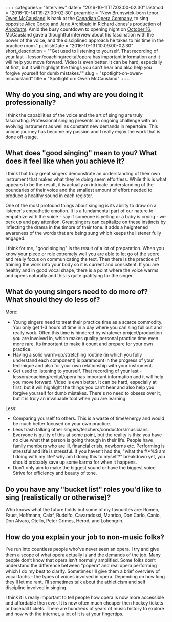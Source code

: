 +++
categories = "Interview"
date = "2016-10-11T17:03:00-02:30"
lastmod = "2016-10-14T19:27:00-02:30"
preamble = "New Brunswick-born tenor [Owen McCausland](/scene/people/owen-mccausland/) is back at the [Canadian Opera Company](/scene/companies/canadian-opera-company/), to sing opposite [Alice Coote](/talking-with-singers-alice-coote/) and [Jane Archibald](/scene/people/jane-archibald/) in Richard Jones's production of [*Ariodante*](http://www.coc.ca/PerformancesAndTickets/1617Season/Ariodante.aspx). Amid the busy countdown to opening night on [October 16](http://www.coc.ca/PerformancesAndTickets/1617Season/Ariodante.aspx), McCausland gave a thoughtful interview about his fascination with the power of the voice, and the disciplined approach he takes to his time in the practice room."
publishDate = "2016-10-13T10:09:00-02:30"
short_description = "\"Get used to listening to yourself. That recording of your last - lesson/coaching/recital/opera has important information and it will help you move forward. Video is even better. It can be hard, especially at first, but it will highlight the things you can’t hear and also help you forgive yourself for dumb mistakes.\""
slug = "spotlight-on-owen-mccausland"
title = "Spotlight on: Owen McCausland"
+++

## Why do you sing, and why are you doing it professionally?

I think the capabilities of the voice and the art of singing are truly fascinating. Professional singing presents an ongoing challenge with an evolving instrument as well as constant new demands in repertoire. This unique journey has become my passion and I really enjoy the work that is done off-stage.

## What does "good singing" mean to you? What does it feel like when you achieve it?

I think that truly great singers demonstrate an understanding of their own instrument that makes what they're doing seem effortless. While this is what appears to be the result, it is actually an intricate understanding of the boundaries of their voice and the smallest amount of effort needed to produce a healthy sound in each register. 

One of the most profound things about singing is its ability to draw on a listener's empathetic emotion. It is a fundamental part of our nature to empathize with the voice - say if someone is yelling or a baby is crying - we perk up and pay attention. Great singers can capitalize on these instincts by inflecting the drama in the timbre of their tone. It adds a heightened awareness of the words that are being sung which keeps the listener fully engaged. 

I think for me, "good singing" is the result of a lot of preparation. When you know your piece or role extremely well you are able to let go of the score and really focus on communicating the text. Then there is the practice of training the work into your body so it is current and consistent. If you are healthy and in good vocal shape, there is a point where the voice warms and opens naturally and this is quite gratifying for the singer. 

## What do young singers need to do more of? What should they do less of?

More:

<ul class="nospace">

<li>Young singers need to treat their practice time as a scarce commodity. You only get 1-3 hours of time in a day where you can sing full out and really work. Often this time is hindered by whatever project/production you are involved in, which makes quality personal practice time even more rare. Its important to make it count and prepare for your own practice.  
<li>Having a solid warm-up/stretching routine (in which you fully understand each component) is paramount in the progress of your technique and also for your own relationship with your instrument. 
<li>Get used to listening to yourself. That recording of your last - lesson/coaching/recital/opera has important information and it will help you move forward. Video is even better. It can be hard, especially at first, but it will highlight the things you can’t hear and also help you forgive yourself for dumb mistakes. There's no need to obsess over it, but it is truly an invaluable tool when you are learning.

</ul>

Less:

<ul class="nospace">

<li>Comparing yourself to others. This is a waste of time/energy and would be much better focused on your own practice. 
<li>Less trash talking other singers/teachers/conductors/musicians. Everyone is guilty of this at some point, but the reality is this: you have no clue what that person is going through in their life. People have family members who are ill, financial crisis, newborns etc. Performing is stressful and life is stressful. If you haven’t had the, "what the f\*%$ am I doing with my life? why am I doing this to myself?" breakdown yet, you should probably save up some karma for when it happens. 
<li>Don't only aim to make the biggest sound or have the biggest voice. Strive for efficiency and beauty of tone. 

</ul>

## Do you have any "bucket list" roles you'd like to sing (realistically or otherwise)?

Who knows what the future holds but some of my favourites are: Romeo, Faust, Hoffmann, Calaf, Rudolfo, Cavaradossi, Manrico, Don Carlo, Canio, Don Alvaro, Otello, Peter Grimes, Herod, and Lohengrin.

## How do you explain your job to non-music folks?

I've run into countless people who've never seen an opera. I try and give them a scope of what opera actually is and the demands of the job. Many people don’t know that opera isn't normally amplified. Some folks don’t understand the difference between "popera" and real opera performing which I do my best to clarify. Sometimes I'll give them a brief overview of vocal fachs - the types of voices involved in opera. Depending on how long they'll let me rant, I’ll sometimes talk about the athleticism and self discipline involved in singing. 

I think it is really important to tell people how opera is now more accessible and affordable then ever. It is now often much cheaper then hockey tickets or baseball tickets. There are hundreds of years of music history to explore and now with the internet, a lot of it is at your fingertips. 
